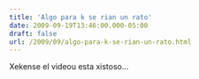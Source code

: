 ```yaml
---
title: 'Algo para k se rian un rato'
date: 2009-09-19T13:46:00.000-05:00
draft: false
url: /2009/09/algo-para-k-se-rian-un-rato.html
---
```


Xekense el videou esta xistoso...